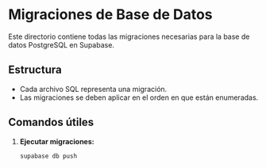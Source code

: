 # Migraciones de Base de Datos

Este directorio contiene todas las migraciones necesarias para la base de datos PostgreSQL en Supabase.

## Estructura

- Cada archivo SQL representa una migración.
- Las migraciones se deben aplicar en el orden en que están enumeradas.

## Comandos útiles

1. **Ejecutar migraciones:**
   ```bash
   supabase db push
